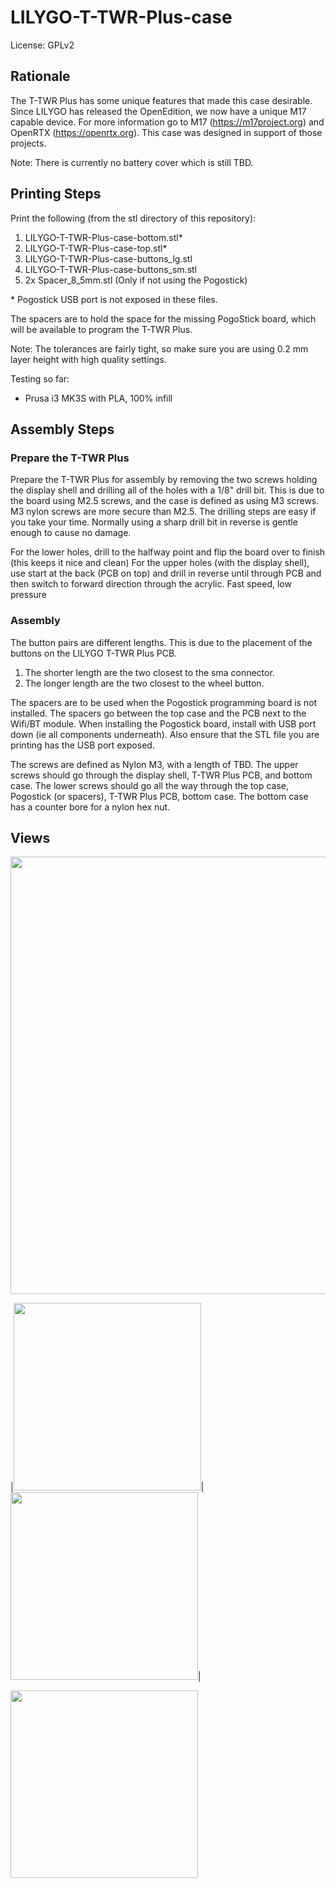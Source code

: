 # LILYGO-T-TWR-Plus-case

License: GPLv2

## Rationale

The T-TWR Plus has some unique features that made this case desirable. Since LILYGO has released the OpenEdition, we now have a unique M17 capable device. For more information go to M17 (https://m17project.org) and OpenRTX (https://openrtx.org). This case was designed in support of those projects.

Note: There is currently no battery cover which is still TBD.

## Printing Steps

Print the following (from the stl directory of this repository):
1. LILYGO-T-TWR-Plus-case-bottom.stl*
2. LILYGO-T-TWR-Plus-case-top.stl*
3. LILYGO-T-TWR-Plus-case-buttons_lg.stl
4. LILYGO-T-TWR-Plus-case-buttons_sm.stl
5. 2x Spacer_8_5mm.stl (Only if not using the Pogostick)

\* Pogostick USB port is not exposed in these files.

The spacers are to hold the space for the missing PogoStick board, which will be available to program the T-TWR Plus.

Note: The tolerances are fairly tight, so make sure you are using 0.2 mm layer height with high quality settings.

Testing so far:
* Prusa i3 MK3S with PLA, 100% infill

## Assembly Steps

### Prepare the T-TWR Plus
Prepare the T-TWR Plus for assembly by removing the two screws holding the display shell and drilling all of the holes with a 1/8" drill bit. This is due to the board using M2.5 screws, and the case is defined as using M3 screws. M3 nylon screws are more secure than M2.5. The drilling steps are easy if you take your time. Normally using a sharp drill bit in reverse is gentle enough to cause no damage.

For the lower holes, drill to the halfway point and flip the board over to finish (this keeps it nice and clean)
For the upper holes (with the display shell), use start at the back (PCB on top) and drill in reverse until through PCB and then switch to forward direction through the acrylic. Fast speed, low pressure

### Assembly
The button pairs are different lengths. This is due to the placement of the buttons on the LILYGO T-TWR Plus PCB. 
1. The shorter length are the two closest to the sma connector.
2. The longer length are the two closest to the wheel button.

The spacers are to be used when the Pogostick programming board is not installed. The spacers go between the top case and the PCB next to the Wifi/BT module. When installing the Pogostick board, install with USB port down (ie all components underneath). Also ensure that the STL file you are printing has the USB port exposed.

The screws are defined as Nylon M3, with a length of TBD. The upper screws should go through the display shell, T-TWR Plus PCB, and bottom case. The lower screws should go all the way through the top case, Pogostick (or spacers), T-TWR Plus PCB, bottom case. The bottom case has a counter bore for a nylon hex nut.

## Views

<img src="https://github.com/k5jae/LILYGO-T-TWR-Plus-case/blob/main/views/real_top.png" width="700">

|<img src="https://github.com/k5jae/LILYGO-T-TWR-Plus-case/blob/main/views/front_left.png" width="300">|
<img src="https://github.com/k5jae/LILYGO-T-TWR-Plus-case/blob/main/views/front_right.png" width="300">|

<img src="https://github.com/k5jae/LILYGO-T-TWR-Plus-case/blob/main/views/rear_right.png" width="300">
